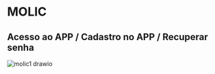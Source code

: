# MOLIC

## Acesso ao APP / Cadastro no APP / Recuperar senha
![molic1 drawio](https://github.com/user-attachments/assets/db08b691-bdcd-4d9a-8bae-bd49a0781656)
